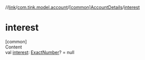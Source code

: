 //[link](../../index.md)/[com.tink.model.account](../index.md)/[[common]AccountDetails](index.md)/[interest](interest.md)



# interest  
[common]  
Content  
val [interest](interest.md): [ExactNumber](../../com.tink.model.misc/[common]-exact-number/index.md)? = null  



